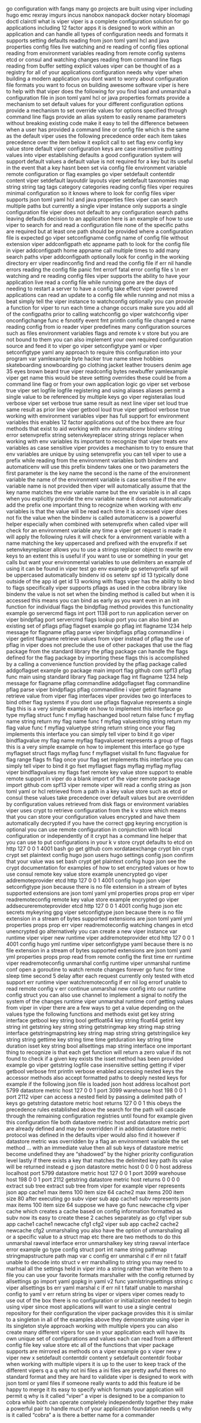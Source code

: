 go configuration with fangs many go projects are built using viper including hugo emc rexray imgurs incus nanobox nanopack docker notary bloomapi doctl clairctl what is viper viper is a complete configuration solution for go applications including 12 factor apps it is designed to work within an application and can handle all types of configuration needs and formats it supports setting defaults reading from json toml yaml hcl and java properties config files live watching and re reading of config files optional reading from environment variables reading from remote config systems etcd or consul and watching changes reading from command line flags reading from buffer setting explicit values viper can be thought of as a registry for all of your applications configuration needs why viper when building a modern application you dont want to worry about configuration file formats you want to focus on building awesome software viper is here to help with that viper does the following for you find load and unmarshal a configuration file in json toml yaml hcl or java properties formats provide a mechanism to set default values for your different configuration options provide a mechanism to set override values for options specified through command line flags provide an alias system to easily rename parameters without breaking existing code make it easy to tell the difference between when a user has provided a command line or config file which is the same as the default viper uses the following precedence order each item takes precedence over the item below it explicit call to set flag env config key value store default viper configuration keys are case insensitive putting values into viper establishing defaults a good configuration system will support default values a default value is not required for a key but its useful in the event that a key hasnt been set via config file environment variable remote configuration or flag examples go viper setdefault contentdir content viper setdefault layoutdir layouts viper setdefault taxonomies map string string tag tags category categories reading config files viper requires minimal configuration so it knows where to look for config files viper supports json toml yaml hcl and java properties files viper can search multiple paths but currently a single viper instance only supports a single configuration file viper does not default to any configuration search paths leaving defaults decision to an application here is an example of how to use viper to search for and read a configuration file none of the specific paths are required but at least one path should be provided where a configuration file is expected go viper setconfigname config name of config file without extension viper addconfigpath etc appname path to look for the config file in viper addconfigpath home appname call multiple times to add many search paths viper addconfigpath optionally look for config in the working directory err viper readinconfig find and read the config file if err nil handle errors reading the config file panic fmt errorf fatal error config file s \n err watching and re reading config files viper supports the ability to have your application live read a config file while running gone are the days of needing to restart a server to have a config take effect viper powered applications can read an update to a config file while running and not miss a beat simply tell the viper instance to watchconfig optionally you can provide a function for viper to run each time a change occurs make sure you add all of the configpaths prior to calling watchconfig go viper watchconfig viper onconfigchange func e fsnotify event fmt println config file changed e name reading config from io reader viper predefines many configuration sources such as files environment variables flags and remote k v store but you are not bound to them you can also implement your own required configuration source and feed it to viper go viper setconfigtype yaml or viper setconfigtype yaml any approach to require this configuration into your program var yamlexample byte hacker true name steve hobbies skateboarding snowboarding go clothing jacket leather trousers denim age 35 eyes brown beard true viper readconfig bytes newbuffer yamlexample viper get name this would be steve setting overrides these could be from a command line flag or from your own application logic go viper set verbose true viper set logfile logfile registering and using aliases aliases permit a single value to be referenced by multiple keys go viper registeralias loud verbose viper set verbose true same result as next line viper set loud true same result as prior line viper getbool loud true viper getbool verbose true working with environment variables viper has full support for environment variables this enables 12 factor applications out of the box there are four methods that exist to aid working with env automaticenv bindenv string error setenvprefix string setenvkeyreplacer string strings replacer when working with env variables its important to recognize that viper treats env variables as case sensitive viper provides a mechanism to try to ensure that env variables are unique by using setenvprefix you can tell viper to use a prefix while reading from the environment variables both bindenv and automaticenv will use this prefix bindenv takes one or two parameters the first parameter is the key name the second is the name of the environment variable the name of the environment variable is case sensitive if the env variable name is not provided then viper will automatically assume that the key name matches the env variable name but the env variable is in all caps when you explicitly provide the env variable name it does not automatically add the prefix one important thing to recognize when working with env variables is that the value will be read each time it is accessed viper does not fix the value when the bindenv is called automaticenv is a powerful helper especially when combined with setenvprefix when called viper will check for an environment variable any time a viper get request is made it will apply the following rules it will check for a environment variable with a name matching the key uppercased and prefixed with the envprefix if set setenvkeyreplacer allows you to use a strings replacer object to rewrite env keys to an extent this is useful if you want to use or something in your get calls but want your environmental variables to use delimiters an example of using it can be found in viper test go env example go setenvprefix spf will be uppercased automatically bindenv id os setenv spf id 13 typically done outside of the app id get id 13 working with flags viper has the ability to bind to flags specifically viper supports pflags as used in the cobra library like bindenv the value is not set when the binding method is called but when it is accessed this means you can bind as early as you want even in an init function for individual flags the bindpflag method provides this functionality example go servercmd flags int port 1138 port to run application server on viper bindpflag port servercmd flags lookup port you can also bind an existing set of pflags pflag flagset example go pflag int flagname 1234 help message for flagname pflag parse viper bindpflags pflag commandline i viper getint flagname retrieve values from viper instead of pflag the use of pflag in viper does not preclude the use of other packages that use the flag package from the standard library the pflag package can handle the flags defined for the flag package by importing these flags this is accomplished by a calling a convenience function provided by the pflag package called addgoflagset example go package main import flag github com spf13 pflag func main using standard library flag package flag int flagname 1234 help message for flagname pflag commandline addgoflagset flag commandline pflag parse viper bindpflags pflag commandline i viper getint flagname retrieve value from viper flag interfaces viper provides two go interfaces to bind other flag systems if you dont use pflags flagvalue represents a single flag this is a very simple example on how to implement this interface go type myflag struct func f myflag haschanged bool return false func f myflag name string return my flag name func f myflag valuestring string return my flag value func f myflag valuetype string return string once your flag implements this interface you can simply tell viper to bind it go viper bindflagvalue my flag name myflag flagvalueset represents a group of flags this is a very simple example on how to implement this interface go type myflagset struct flags myflag func f myflagset visitall fn func flagvalue for flag range flags fn flag once your flag set implements this interface you can simply tell viper to bind it go fset myflagset flags myflag myflag myflag viper bindflagvalues my flags fset remote key value store support to enable remote support in viper do a blank import of the viper remote package import github com spf13 viper remote viper will read a config string as json toml yaml or hcl retrieved from a path in a key value store such as etcd or consul these values take precedence over default values but are overridden by configuration values retrieved from disk flags or environment variables viper uses crypt to retrieve configuration from the k v store which means that you can store your configuration values encrypted and have them automatically decrypted if you have the correct gpg keyring encryption is optional you can use remote configuration in conjunction with local configuration or independently of it crypt has a command line helper that you can use to put configurations in your k v store crypt defaults to etcd on http 127 0 0 1 4001 bash go get github com xordataexchange crypt bin crypt crypt set plaintext config hugo json users hugo settings config json confirm that your value was set bash crypt get plaintext config hugo json see the crypt documentation for examples of how to set encrypted values or how to use consul remote key value store example unencrypted go viper addremoteprovider etcd http 127 0 0 1 4001 config hugo json viper setconfigtype json because there is no file extension in a stream of bytes supported extensions are json toml yaml yml properties props prop err viper readremoteconfig remote key value store example encrypted go viper addsecureremoteprovider etcd http 127 0 0 1 4001 config hugo json etc secrets mykeyring gpg viper setconfigtype json because there is no file extension in a stream of bytes supported extensions are json toml yaml yml properties props prop err viper readremoteconfig watching changes in etcd unencrypted go alternatively you can create a new viper instance var runtime viper viper new runtime viper addremoteprovider etcd http 127 0 0 1 4001 config hugo yml runtime viper setconfigtype yaml because there is no file extension in a stream of bytes supported extensions are json toml yaml yml properties props prop read from remote config the first time err runtime viper readremoteconfig unmarshal config runtime viper unmarshal runtime conf open a goroutine to watch remote changes forever go func for time sleep time second 5 delay after each request currently only tested with etcd support err runtime viper watchremoteconfig if err nil log errorf unable to read remote config v err continue unmarshal new config into our runtime config struct you can also use channel to implement a signal to notify the system of the changes runtime viper unmarshal runtime conf getting values from viper in viper there are a few ways to get a value depending on the values type the following functions and methods exist get key string interface getbool key string bool getfloat64 key string float64 getint key string int getstring key string string getstringmap key string map string interface getstringmapstring key string map string string getstringslice key string string gettime key string time time getduration key string time duration isset key string bool allsettings map string interface one important thing to recognize is that each get function will return a zero value if its not found to check if a given key exists the isset method has been provided example go viper getstring logfile case insensitive setting getting if viper getbool verbose fmt println verbose enabled accessing nested keys the accessor methods also accept formatted paths to deeply nested keys for example if the following json file is loaded json host address localhost port 5799 datastore metric host 127 0 0 1 port 3099 warehouse host 198 0 0 1 port 2112 viper can access a nested field by passing a delimited path of keys go getstring datastore metric host returns 127 0 0 1 this obeys the precedence rules established above the search for the path will cascade through the remaining configuration registries until found for example given this configuration file both datastore metric host and datastore metric port are already defined and may be overridden if in addition datastore metric protocol was defined in the defaults viper would also find it however if datastore metric was overridden by a flag an environment variable the set method … with an immediate value then all sub keys of datastore metric become undefined they are “shadowed” by the higher priority configuration level lastly if there exists a key that matches the delimited key path its value will be returned instead e g json datastore metric host 0 0 0 0 host address localhost port 5799 datastore metric host 127 0 0 1 port 3099 warehouse host 198 0 0 1 port 2112 getstring datastore metric host returns 0 0 0 0 extract sub tree extract sub tree from viper for example viper represents json app cache1 max items 100 item size 64 cache2 max items 200 item size 80 after executing go subv viper sub app cache1 subv represents json max items 100 item size 64 suppose we have go func newcache cfg viper cache which creates a cache based on config information formatted as subv now its easy to create these 2 caches separately as go cfg1 viper sub app cache1 cache1 newcache cfg1 cfg2 viper sub app cache2 cache2 newcache cfg2 unmarshaling you also have the option of unmarshaling all or a specific value to a struct map etc there are two methods to do this unmarshal rawval interface error unmarshalkey key string rawval interface error example go type config struct port int name string pathmap stringmapstructure path map var c config err unmarshal c if err nil t fatalf unable to decode into struct v err marshalling to string you may need to marhsal all the settings held in viper into a string rather than write them to a file you can use your favorite formats marshaller with the config returned by allsettings go import yaml gopkg in yaml v2 func yamlstringsettings string c viper allsettings bs err yaml marshal c if err nil t fatalf unable to marshal config to yaml v err return string bs viper or vipers viper comes ready to use out of the box there is no configuration or initialization needed to begin using viper since most applications will want to use a single central repository for their configuration the viper package provides this it is similar to a singleton in all of the examples above they demonstrate using viper in its singleton style approach working with multiple vipers you can also create many different vipers for use in your application each will have its own unique set of configurations and values each can read from a different config file key value store etc all of the functions that viper package supports are mirrored as methods on a viper example go x viper new y viper new x setdefault contentdir content y setdefault contentdir foobar when working with multiple vipers it is up to the user to keep track of the different vipers q a q why not ini files a ini files are pretty awful theres no standard format and they are hard to validate viper is designed to work with json toml or yaml files if someone really wants to add this feature id be happy to merge it its easy to specify which formats your application will permit q why is it called “viper” a viper is designed to be a companion to cobra while both can operate completely independently together they make a powerful pair to handle much of your application foundation needs q why is it called “cobra” a is there a better name for a commander